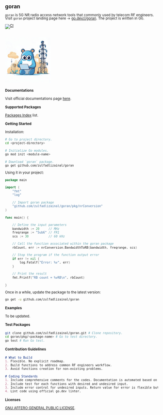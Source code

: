 <span style="line-height: 1;">
<small>

## goran

`goran` is 5G NR radio access network tools that commonly used by telecom RF engineers. Visit `goran` project landing page here -> [go.dev///goran](https://pkg.go.dev/github.com/zulfadlizainal/goran). The project is written in Go.

[![CI](https://github.com/zulfadlizainal/goran/actions/workflows/go_pkgtest.yaml/badge.svg)](https://github.com/zulfadlizainal/goran/actions/workflows/go_pkgtest.yaml)

<br>
<img src="https://raw.githubusercontent.com/zulfadlizainal/goran/main/assets/logo.png" width=30% height=30% />
<br>

#### Documentations

Visit official documentations page [here](https://pkg.go.dev/github.com/zulfadlizainal/goran/pkg).

#### Supported Packages

[Packages Index](https://raw.githubusercontent.com/zulfadlizainal/goran/main/docs/packages_index.md) list.

#### Getting Started

Installation:

```bash
# Go to project directory.
cd <project-directory> 

# Initialize Go modules.
go mod init <module-name> 

# Download `goran` package.
go get github.com/zulfadlizainal/goran 
```

Using it in your project:

```go
package main

import (
	"fmt"
	"log"

	// Import goran package
	"github.com/zulfadlizainal/goran/pkg/nrConversion"
)

func main() {

	// Define the input parameters
	bandwidth := 20     // MHz
	freqrange := "Sub6" // FR1
	scs := 30           // 60 kHz

	// Call the function associated within the goran package
	rbCount, err := nrConversion.BandwidthToRB(bandwidth, freqrange, scs)

	// Stop the program if the function output error
	if err != nil {
		log.Fatalf("Error: %v", err)
	}

	// Print the result
	fmt.Printf("RB count = %vRB\n", rbCount)

}
```

Once in a while, update the package to the latest version:

```bash
go get -u github.com/zulfadlizainal/goran
```

#### Examples

To be updated.

#### Test Packages

```bash
git clone github.com/zulfadlizainal/goran.git # Clone repository.
cd goran/pkg/<package-name> # Go to test directory.
go test # Run Go test.
```

#### Contribution Guidelines

```markdown
# What to Build
1. Flexible. No explicit roadmap. 
2. Build functions to address common RF engineers workflow.
3. Avoid functions creation for non-existing problems.

# Coding Standards
1. Include comprehensive comments for the codes. Documentation is automated based on the comments.
2. Include test for each functions with desired and undesired input.
3. Include error control for undesired inputs. Return value for error is flexible but need to specify.
4. Lint code using official go.dev linter.
```

#### Licenses

[GNU AFFERO GENERAL PUBLIC LICENSE](https://github.com/zulfadlizainal/goran/blob/main/LICENSE).

</small>
</span>
